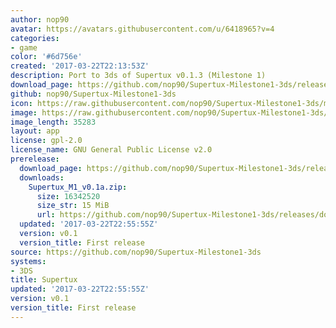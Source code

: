 ```yaml
---
author: nop90
avatar: https://avatars.githubusercontent.com/u/6418965?v=4
categories:
- game
color: '#6d756e'
created: '2017-03-22T22:13:53Z'
description: Port to 3ds of Supertux v0.1.3 (Milestone 1)
download_page: https://github.com/nop90/Supertux-Milestone1-3ds/releases
github: nop90/Supertux-Milestone1-3ds
icon: https://raw.githubusercontent.com/nop90/Supertux-Milestone1-3ds/master/resources/icon.png
image: https://raw.githubusercontent.com/nop90/Supertux-Milestone1-3ds/master/resources/banner.png
image_length: 35283
layout: app
license: gpl-2.0
license_name: GNU General Public License v2.0
prerelease:
  download_page: https://github.com/nop90/Supertux-Milestone1-3ds/releases/tag/v0.1
  downloads:
    Supertux_M1_v0.1a.zip:
      size: 16342520
      size_str: 15 MiB
      url: https://github.com/nop90/Supertux-Milestone1-3ds/releases/download/v0.1/Supertux_M1_v0.1a.zip
  updated: '2017-03-22T22:55:55Z'
  version: v0.1
  version_title: First release
source: https://github.com/nop90/Supertux-Milestone1-3ds
systems:
- 3DS
title: Supertux
updated: '2017-03-22T22:55:55Z'
version: v0.1
version_title: First release
---
```

